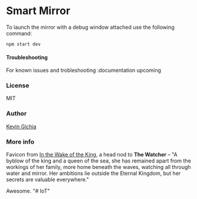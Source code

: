 # Smart Mirror

To launch the mirror with a debug window attached use the following command:
```
npm start dev
```
#### Troubleshooting
For known issues and trobleshooting :documentation upcoming 

### License
MIT

### Author
[Kevin Gichia](http://kevogich.github.io)

### More info
Favicon from [In the Wake of the King](http://walkingmind.evilhat.com/2014/03/17/in-the-wake-of-the-king/), a head nod to **The Watcher** – "A byblow of the king and a queen of the sea, she has remained apart from the workings of her family, more home beneath the waves, watching all through water and mirror. Her ambitions lie outside the Eternal Kingdom, but her secrets are valuable everywhere."

Awesome.
"# IoT" 
